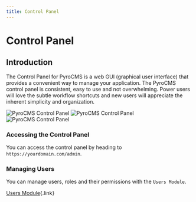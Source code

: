 ```yaml
---
title: Control Panel
---
```


# Control Panel

<div class="documentation__toc"></div>

## Introduction

The Control Panel for PyroCMS is a web GUI (graphical user interface) that provides a convenient way to manage your application. The PyroCMS control panel is consistent, easy to use and not overwhelming. Power users will love the subtle workflow shortcuts and new users will appreciate the inherent simplicity and organization.

<img src="https://assets.pyrocms.com/documentation/control-panel-table.jpg" alt="PyroCMS Control Panel">
<img src="https://assets.pyrocms.com/documentation/control-panel-form.jpg" alt="PyroCMS Control Panel">
<img src="https://assets.pyrocms.com/documentation/control-panel-tree.jpg" alt="PyroCMS Control Panel">

### Accessing the Control Panel

You can access the control panel by heading to `https://yourdomain.com/admin`.

### Managing Users

You can manage users, roles and their permissions with the `Users Module`.

[Users Module](/documentation/users-module){.link}
